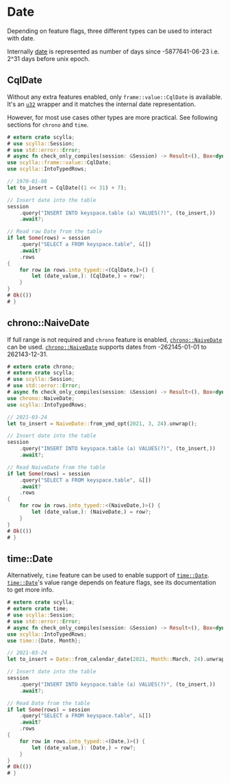 # Date

Depending on feature flags, three different types can be used to interact with date.

Internally [date](https://docs.scylladb.com/stable/cql/types.html#dates) is represented as number of days since
-5877641-06-23 i.e. 2^31 days before unix epoch.

## CqlDate

Without any extra features enabled, only `frame::value::CqlDate` is available. It's an
[`u32`](https://doc.rust-lang.org/std/primitive.u32.html) wrapper and it matches the internal date representation.

However, for most use cases other types are more practical. See following sections for `chrono` and `time`.

```rust
# extern crate scylla;
# use scylla::Session;
# use std::error::Error;
# async fn check_only_compiles(session: &Session) -> Result<(), Box<dyn Error>> {
use scylla::frame::value::CqlDate;
use scylla::IntoTypedRows;

// 1970-01-08
let to_insert = CqlDate((1 << 31) + 7);

// Insert date into the table
session
    .query("INSERT INTO keyspace.table (a) VALUES(?)", (to_insert,))
    .await?;

// Read raw Date from the table
if let Some(rows) = session
    .query("SELECT a FROM keyspace.table", &[])
    .await?
    .rows
{
    for row in rows.into_typed::<(CqlDate,)>() {
        let (date_value,): (CqlDate,) = row?;
    }
}
# Ok(())
# }
```

## chrono::NaiveDate

If full range is not required and `chrono` feature is enabled,
[`chrono::NaiveDate`](https://docs.rs/chrono/0.4/chrono/naive/struct.NaiveDate.html) can be used.
[`chrono::NaiveDate`](https://docs.rs/chrono/0.4/chrono/naive/struct.NaiveDate.html) supports dates from
-262145-01-01 to 262143-12-31.

```rust
# extern crate chrono;
# extern crate scylla;
# use scylla::Session;
# use std::error::Error;
# async fn check_only_compiles(session: &Session) -> Result<(), Box<dyn Error>> {
use chrono::NaiveDate;
use scylla::IntoTypedRows;

// 2021-03-24
let to_insert = NaiveDate::from_ymd_opt(2021, 3, 24).unwrap();

// Insert date into the table
session
    .query("INSERT INTO keyspace.table (a) VALUES(?)", (to_insert,))
    .await?;

// Read NaiveDate from the table
if let Some(rows) = session
    .query("SELECT a FROM keyspace.table", &[])
    .await?
    .rows
{
    for row in rows.into_typed::<(NaiveDate,)>() {
        let (date_value,): (NaiveDate,) = row?;
    }
}
# Ok(())
# }
```

## time::Date

Alternatively, `time` feature can be used to enable support of
[`time::Date`](https://docs.rs/time/0.3/time/struct.Date.html).
[`time::Date`](https://docs.rs/time/0.3/time/struct.Date.html)'s value range depends on feature flags, see its
documentation to get more info.

```rust
# extern crate scylla;
# extern crate time;
# use scylla::Session;
# use std::error::Error;
# async fn check_only_compiles(session: &Session) -> Result<(), Box<dyn Error>> {
use scylla::IntoTypedRows;
use time::{Date, Month};

// 2021-03-24
let to_insert = Date::from_calendar_date(2021, Month::March, 24).unwrap();

// Insert date into the table
session
    .query("INSERT INTO keyspace.table (a) VALUES(?)", (to_insert,))
    .await?;

// Read Date from the table
if let Some(rows) = session
    .query("SELECT a FROM keyspace.table", &[])
    .await?
    .rows
{
    for row in rows.into_typed::<(Date,)>() {
        let (date_value,): (Date,) = row?;
    }
}
# Ok(())
# }
```
